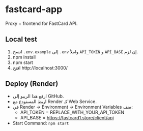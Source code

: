 # fastcard-app

Proxy + frontend for FastCard API.

## Local test
1. انسخ `.env.example` إلى `.env` واملأ `API_TOKEN` و `API_BASE` إن لزم.
2. npm install
3. npm start
4. افتح http://localhost:3000/

## Deploy (Render)
- ارفع هذا الريبو إلى GitHub.
- اربط المستودع مع Render كـ Web Service.
- في Render → Environment → Environment Variables ضف:
  - API_TOKEN = REPLACE_WITH_YOUR_API_TOKEN
  - API_BASE = https://fastcard1.store/client/api
- Start Command: `npm start`
